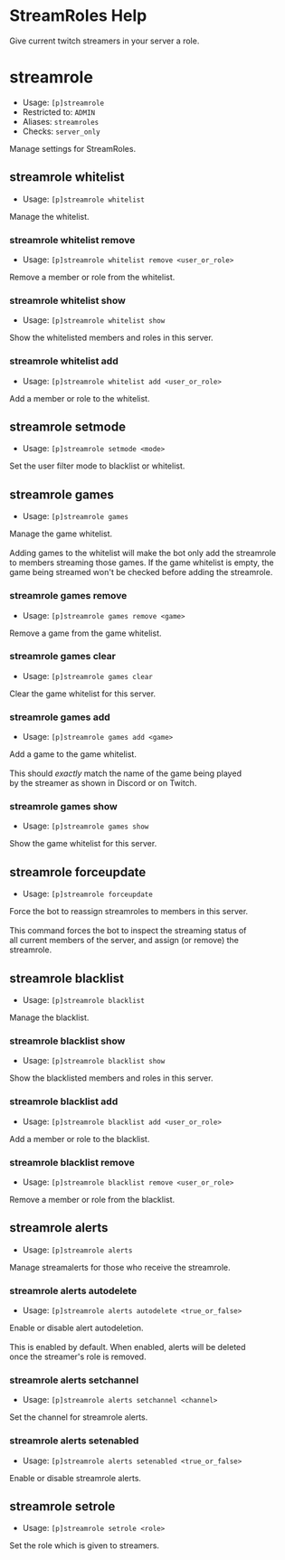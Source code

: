 # StreamRoles Help

Give current twitch streamers in your server a role.

# streamrole
 - Usage: `[p]streamrole `
 - Restricted to: `ADMIN`
 - Aliases: `streamroles`
 - Checks: `server_only`

Manage settings for StreamRoles.

## streamrole whitelist
 - Usage: `[p]streamrole whitelist `

Manage the whitelist.

### streamrole whitelist remove
 - Usage: `[p]streamrole whitelist remove <user_or_role> `

Remove a member or role from the whitelist.

### streamrole whitelist show
 - Usage: `[p]streamrole whitelist show `

Show the whitelisted members and roles in this server.

### streamrole whitelist add
 - Usage: `[p]streamrole whitelist add <user_or_role> `

Add a member or role to the whitelist.

## streamrole setmode
 - Usage: `[p]streamrole setmode <mode> `

Set the user filter mode to blacklist or whitelist.

## streamrole games
 - Usage: `[p]streamrole games `

Manage the game whitelist.<br/><br/>Adding games to the whitelist will make the bot only add the streamrole<br/>to members streaming those games. If the game whitelist is empty, the<br/>game being streamed won't be checked before adding the streamrole.

### streamrole games remove
 - Usage: `[p]streamrole games remove <game> `

Remove a game from the game whitelist.

### streamrole games clear
 - Usage: `[p]streamrole games clear `

Clear the game whitelist for this server.

### streamrole games add
 - Usage: `[p]streamrole games add <game> `

Add a game to the game whitelist.<br/><br/>This should *exactly* match the name of the game being played<br/>by the streamer as shown in Discord or on Twitch.

### streamrole games show
 - Usage: `[p]streamrole games show `

Show the game whitelist for this server.

## streamrole forceupdate
 - Usage: `[p]streamrole forceupdate `

Force the bot to reassign streamroles to members in this server.<br/><br/>This command forces the bot to inspect the streaming status of<br/>all current members of the server, and assign (or remove) the<br/>streamrole.

## streamrole blacklist
 - Usage: `[p]streamrole blacklist `

Manage the blacklist.

### streamrole blacklist show
 - Usage: `[p]streamrole blacklist show `

Show the blacklisted members and roles in this server.

### streamrole blacklist add
 - Usage: `[p]streamrole blacklist add <user_or_role> `

Add a member or role to the blacklist.

### streamrole blacklist remove
 - Usage: `[p]streamrole blacklist remove <user_or_role> `

Remove a member or role from the blacklist.

## streamrole alerts
 - Usage: `[p]streamrole alerts `

Manage streamalerts for those who receive the streamrole.

### streamrole alerts autodelete
 - Usage: `[p]streamrole alerts autodelete <true_or_false> `

Enable or disable alert autodeletion.<br/><br/>This is enabled by default. When enabled, alerts will be deleted<br/>once the streamer's role is removed.

### streamrole alerts setchannel
 - Usage: `[p]streamrole alerts setchannel <channel> `

Set the channel for streamrole alerts.

### streamrole alerts setenabled
 - Usage: `[p]streamrole alerts setenabled <true_or_false> `

Enable or disable streamrole alerts.

## streamrole setrole
 - Usage: `[p]streamrole setrole <role> `

Set the role which is given to streamers.

